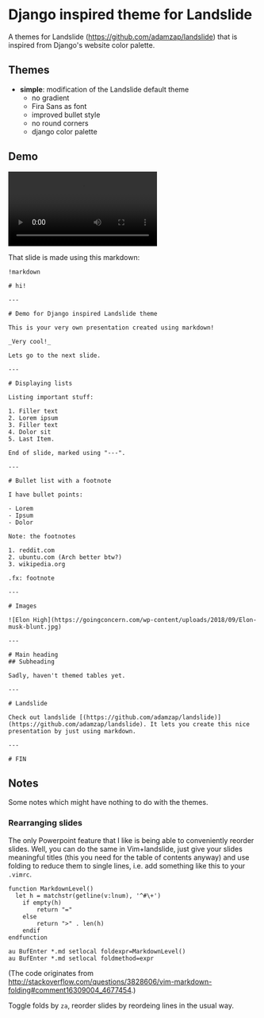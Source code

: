 Django inspired theme for Landslide
================

A themes for Landslide (https://github.com/adamzap/landslide) that is inspired from Django's website color palette.

Themes
------

  - __simple__: modification of the Landslide default theme
    - no gradient
    - Fira Sans as font
    - improved bullet style
    - no round corners
    - django color palette

Demo
----

![Demo](demogif/demo.webm)

That slide is made using this markdown:

    !markdown

    # hi!

    ---

    # Demo for Django inspired Landslide theme

    This is your very own presentation created using markdown!

    _Very cool!_

    Lets go to the next slide.

    ---

    # Displaying lists

    Listing important stuff:

    1. Filler text
    2. Lorem ipsum
    3. Filler text
    4. Dolor sit
    5. Last Item.

    End of slide, marked using "---".

    ---

    # Bullet list with a footnote

    I have bullet points:

    - Lorem
    - Ipsum
    - Dolor

    Note: the footnotes

    1. reddit.com
    2. ubuntu.com (Arch better btw?)
    3. wikipedia.org

    .fx: footnote

    ---

    # Images

    ![Elon High](https://goingconcern.com/wp-content/uploads/2018/09/Elon-musk-blunt.jpg)

    ---

    # Main heading
    ## Subheading

    Sadly, haven't themed tables yet.

    ---

    # Landslide

    Check out landslide [(https://github.com/adamzap/landslide)](https://github.com/adamzap/landslide). It lets you create this nice presentation by just using markdown.

    ---

    # FIN


Notes
-----

Some notes which might have nothing to do with the themes.

### Rearranging slides

The only Powerpoint feature that I like is being able to conveniently reorder slides.
Well, you can do the same in Vim+landslide, just give your slides meaningful titles
(this you need for the table of contents anyway) and use folding to reduce them to single lines,
i.e. add something like this to your `.vimrc`.

    function MarkdownLevel()
      let h = matchstr(getline(v:lnum), '^#\+')
    	if empty(h)
    		return "="
    	else
    		return ">" . len(h)
    	endif
    endfunction

    au BufEnter *.md setlocal foldexpr=MarkdownLevel()
    au BufEnter *.md setlocal foldmethod=expr

(The code originates from <http://stackoverflow.com/questions/3828606/vim-markdown-folding#comment16309004_4677454>.)

Toggle folds by `za`, reorder slides by reordeing lines in the usual way.
